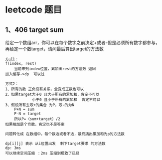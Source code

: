 # leetcode 题目

## 1、406 target sum

给定一个数组arr，你可以在每个数字之前决定+或者-但是必须所有数字都参与，再给定一个数target，请问最后算出target的方法数

````
方式1：
f(index, rest) 
	当前来到index位置，累加出rest的方法数 返回
加入缓存->dp  可以过
````

```
方式2：
1、所有的数 正负没有关系，全变成正数也可以
2、如果target大于0 且大于所有的累加和，肯定不可以
		    小于0 且小于所有的累加和  肯定不可以
3、假设所有去取+的集合 为P，取-的为N
	P+N = sum
	P-N = target
	所以P=（sum+target）/2
如果相加是个奇数，肯定也不是答案

问题转化成 在数组中，每个数选或者不选，最终搞出累加和为p的方法数

dp[i][j] 表示 从i位置出发  剩下target要求 的方法数
dp: 3ms
可以继续空间压缩 ：2ms 压缩到极致了已经
```



